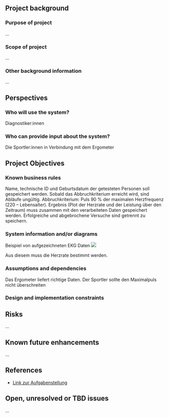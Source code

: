 ## Project background

### Purpose of project

...

### Scope of project

...

### Other background information

...

## Perspectives
### Who will use the system?

Diagnostiker:innen

### Who can provide input about the system?

Die Sportler:innen in Verbindung mit dem Ergometer


## Project Objectives
### Known business rules

Name, technische ID und Geburtsdatum der getesteten Personen soll gespeichert werden.
Sobald das Abbruchkriterium erreicht wird, sind Abläufe ungültig. Abbruchkriterium: Puls 90 % der 
maximalen Herzfrequenz (220 – Lebensalter).
Ergebnis (Plot der Herzrate und der Leistung über den Zeitraum) muss zusammen mit den verarbeiteten Daten gespeichert werden.
Erfolgreiche und abgebrochene Versuche sind getrennt zu speichern.

### System information and/or diagrams

Beispiel von aufgezeichneten EKG Daten
![](ekg_example.png)

Aus diesem muss die Herzrate bestimmt werden.

### Assumptions and dependencies

Das Ergometer liefert richtige Daten. Der Sportler sollte den Maximalpuls nicht überschreiten

### Design and implementation constraints


## Risks

...

## Known future enhancements

...

## References

- [Link zur Aufgabenstellung](tbd)

## Open, unresolved or TBD issues

...
